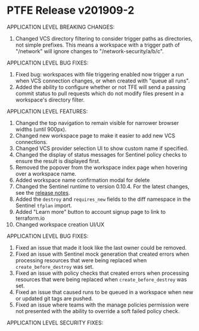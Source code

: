 # PTFE Release v201909-2


APPLICATION LEVEL BREAKING CHANGES:
1. Changed VCS directory filtering to consider trigger paths as directories, not simple prefixes. This means a workspace with a trigger path of "/network" will ignore changes to "/network-security/a/b/c".

APPLICATION LEVEL BUG FIXES:
1. Fixed bug: workspaces with file triggering enabled now trigger a run when VCS connection changes, or when created with "queue all runs".
1. Added the ability to configure whether or not TFE will send a passing commit status to pull requests which do not modify files present in a workspace's directory filter.

 APPLICATION LEVEL FEATURES:

1. Changed the top navigation to remain visible for narrower browser widths (until 900px).
1. Changed new workspace page to make it easier to add new VCS connections.
1. Changed VCS provider selection UI to show custom name if specified.
1. Changed the display of status messages for Sentinel policy checks to ensure the result is displayed first.
1. Removed the popover from the workspace index page when hovering over a workspace name.
1. Added workspace name confirmation modal for delete
1. Changed the Sentinel runtime to version 0.10.4. For the latest changes, see the [release notes](https://docs.hashicorp.com/sentinel/changelog#0-10-4-august-15-2019-).
1. Added the `destroy` and `requires_new` fields to the diff namespace in the Sentinel `tfplan` import.
1. Added "Learn more" button to account signup page to link to terraform.io
1. Changed workspace creation UI/UX

 APPLICATION LEVEL BUG FIXES:

1. Fixed an issue that made it look like the last owner could be removed.
1. Fixed an issue with Sentinel mock generation that created errors when processing resources that were being replaced when `create_before_destroy` was set.
1. Fixed an issue with policy checks that created errors when processing resources that were being replaced when `create_before_destroy` was set.
1. Fixed an issue that caused runs to be queued in a workspace when new or updated git tags are pushed.
1. Fixed an issue where teams with the manage policies permission were not presented with the ability to override a soft failed policy check.

 APPLICATION LEVEL SECURITY FIXES:



